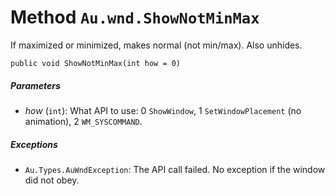 # Method `Au.wnd.ShowNotMinMax`

If maximized or minimized, makes normal (not min/max). Also unhides.

```
public void ShowNotMinMax(int how = 0)
```

##### Parameters

- *how*  (`int`):
    What API to use: 0 `ShowWindow`, 1 `SetWindowPlacement` (no animation), 2 `WM_SYSCOMMAND`.

##### Exceptions

- `Au.Types.AuWndException`:
    The API call failed. No exception if the window did not obey.